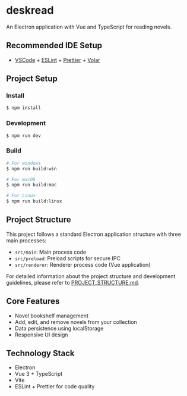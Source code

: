 # deskread

An Electron application with Vue and TypeScript for reading novels.

## Recommended IDE Setup

- [VSCode](https://code.visualstudio.com/) + [ESLint](https://marketplace.visualstudio.com/items?itemName=dbaeumer.vscode-eslint) + [Prettier](https://marketplace.visualstudio.com/items?itemName=esbenp.prettier-vscode) + [Volar](https://marketplace.visualstudio.com/items?itemName=Vue.volar)

## Project Setup

### Install

```bash
$ npm install
```

### Development

```bash
$ npm run dev
```

### Build

```bash
# For windows
$ npm run build:win

# For macOS
$ npm run build:mac

# For Linux
$ npm run build:linux
```

## Project Structure

This project follows a standard Electron application structure with three main processes:

- `src/main`: Main process code
- `src/preload`: Preload scripts for secure IPC
- `src/renderer`: Renderer process code (Vue application)

For detailed information about the project structure and development guidelines, please refer to [PROJECT_STRUCTURE.md](PROJECT_STRUCTURE.md).

## Core Features

- Novel bookshelf management
- Add, edit, and remove novels from your collection
- Data persistence using localStorage
- Responsive UI design

## Technology Stack

- Electron
- Vue 3 + TypeScript
- Vite
- ESLint + Prettier for code quality
